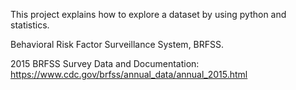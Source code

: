 This project explains how to explore a dataset by using python and statistics.


Behavioral Risk Factor Surveillance System, BRFSS.

2015 BRFSS Survey Data and Documentation: https://www.cdc.gov/brfss/annual_data/annual_2015.html
